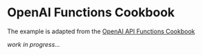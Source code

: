 # OpenAI Functions Cookbook

The example is adapted from the [OpenAI API Functions Cookbook](https://cookbook.openai.com/examples/how_to_call_functions_with_chat_models)


*work in progress...*

